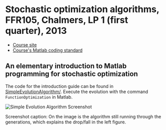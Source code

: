 # Stochastic optimization algorithms, FFR105, Chalmers, LP 1 (first quarter), 2013

* [Course site](http://www.me.chalmers.se/~mwahde/courses/soa/2013/soa.html)
* [Course's Matlab coding
  standard](http://www.me.chalmers.se/~mwahde/courses/soa/2013/MatlabCodingStandard.pdf)

## An elementary introduction to Matlab programming for stochastic optimization

The code for the introduction guide can be found in
[SimpleEvolutionAlgorithm/](SimpleEvolutionAlgorithm/). Execute the evolution
with the command `FunctionOptimization` in Matlab.

![Simple Evolution Algorithm
Screenshot](SimpleEvolutionAlgorithm/screenshot.png)

Screenshot caption: On the image is the algorithm still running through the
generations, which explains the drop/fall in the left figure.
